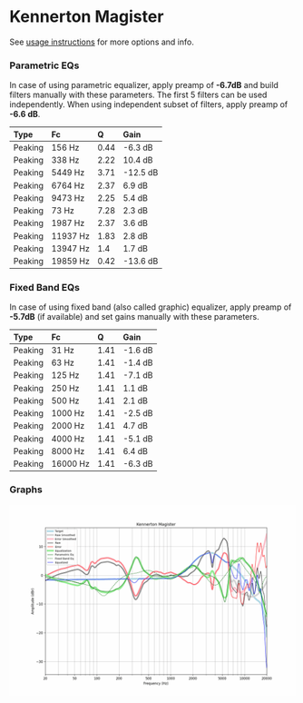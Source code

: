 # Kennerton Magister
See [usage instructions](https://github.com/jaakkopasanen/AutoEq#usage) for more options and info.

### Parametric EQs
In case of using parametric equalizer, apply preamp of **-6.7dB** and build filters manually
with these parameters. The first 5 filters can be used independently.
When using independent subset of filters, apply preamp of **-6.6 dB**.

| Type    | Fc       |    Q | Gain     |
|:--------|:---------|:-----|:---------|
| Peaking | 156 Hz   | 0.44 | -6.3 dB  |
| Peaking | 338 Hz   | 2.22 | 10.4 dB  |
| Peaking | 5449 Hz  | 3.71 | -12.5 dB |
| Peaking | 6764 Hz  | 2.37 | 6.9 dB   |
| Peaking | 9473 Hz  | 2.25 | 5.4 dB   |
| Peaking | 73 Hz    | 7.28 | 2.3 dB   |
| Peaking | 1987 Hz  | 2.37 | 3.6 dB   |
| Peaking | 11937 Hz | 1.83 | 2.8 dB   |
| Peaking | 13947 Hz | 1.4  | 1.7 dB   |
| Peaking | 19859 Hz | 0.42 | -13.6 dB |

### Fixed Band EQs
In case of using fixed band (also called graphic) equalizer, apply preamp of **-5.7dB**
(if available) and set gains manually with these parameters.

| Type    | Fc       |    Q | Gain    |
|:--------|:---------|:-----|:--------|
| Peaking | 31 Hz    | 1.41 | -1.6 dB |
| Peaking | 63 Hz    | 1.41 | -1.4 dB |
| Peaking | 125 Hz   | 1.41 | -7.1 dB |
| Peaking | 250 Hz   | 1.41 | 1.1 dB  |
| Peaking | 500 Hz   | 1.41 | 2.1 dB  |
| Peaking | 1000 Hz  | 1.41 | -2.5 dB |
| Peaking | 2000 Hz  | 1.41 | 4.7 dB  |
| Peaking | 4000 Hz  | 1.41 | -5.1 dB |
| Peaking | 8000 Hz  | 1.41 | 6.4 dB  |
| Peaking | 16000 Hz | 1.41 | -6.3 dB |

### Graphs
![](./Kennerton%20Magister.png)